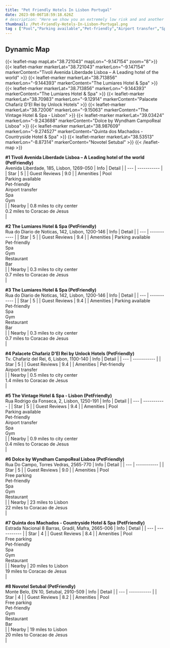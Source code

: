 ```yaml
---
title: "Pet Friendly Hotels In Lisbon Portugal"
date: 2023-08-06T18:59:18.626Z
# description: "Here we show you an extremely low risk and and another medium risk approach to earn passive income "
thumbnail: /Pet-Friendly-Hotels-In-Lisbon-Portugal.png
tag : ["Pool","Parking available","Pet-friendly","Airport transfer","Spa","Gym","Restaurant","Bar","Free parking"]
---
```


## Dynamic Map
{{< leaflet-map  mapLat="38.721043" mapLon="-9.147154" zoom="8">}}
    {{< leaflet-marker markerLat="38.721043" markerLon="-9.147154" markerContent="Tivoli Avenida Liberdade Lisboa – A Leading hotel of the world" >}}
    {{< leaflet-marker markerLat="38.713856" markerLon="-9.144393" markerContent="The Lumiares Hotel & Spa" >}}
    {{< leaflet-marker markerLat="38.713856" markerLon="-9.144393" markerContent="The Lumiares Hotel & Spa" >}}
    {{< leaflet-marker markerLat="38.70983" markerLon="-9.12914" markerContent="Palacete Chafariz D'El Rei by Unlock Hotels" >}}
    {{< leaflet-marker markerLat="38.72006" markerLon="-9.15063" markerContent="The Vintage Hotel & Spa - Lisbon" >}}
    {{< leaflet-marker markerLat="39.03424" markerLon="-9.243688" markerContent="Dolce by Wyndham CampoReal Lisboa" >}}
    {{< leaflet-marker markerLat="38.987609" markerLon="-9.274527" markerContent="Quinta dos Machados - Countryside Hotel & Spa" >}}
    {{< leaflet-marker markerLat="38.53513" markerLon="-8.87314" markerContent="Novotel Setubal" >}}
{{< /leaflet-map >}}


**#1 Tivoli Avenida Liberdade Lisboa – A Leading hotel of the world (PetFriendly)**<br>Avenida Liberdade, 185, Lisbon, 1269-050
| Info | Detail |
| --- | ----------- |
| Star | 5 |
| Guest Reviews | 9.0 |
| Amenities | Pool<br>Parking available<br>Pet-friendly<br>Airport transfer<br>Spa<br>Gym<br> |
| Nearby | 0.8 miles to city center<br>0.2 miles to Coracao de Jesus<br> |

**#2 The Lumiares Hotel & Spa (PetFriendly)**<br>Rua do Diario de Noticas, 142, Lisbon, 1200-146
| Info | Detail |
| --- | ----------- |
| Star | 5 |
| Guest Reviews | 9.4 |
| Amenities | Parking available<br>Pet-friendly<br>Spa<br>Gym<br>Restaurant<br>Bar<br> |
| Nearby | 0.3 miles to city center<br>0.7 miles to Coracao de Jesus<br> |

**#3 The Lumiares Hotel & Spa (PetFriendly)**<br>Rua do Diario de Noticas, 142, Lisbon, 1200-146
| Info | Detail |
| --- | ----------- |
| Star | 5 |
| Guest Reviews | 9.4 |
| Amenities | Parking available<br>Pet-friendly<br>Spa<br>Gym<br>Restaurant<br>Bar<br> |
| Nearby | 0.3 miles to city center<br>0.7 miles to Coracao de Jesus<br> |

**#4 Palacete Chafariz D'El Rei by Unlock Hotels (PetFriendly)**<br>Tv. Chafariz del Rei, 6, Lisbon, 1100-140
| Info | Detail |
| --- | ----------- |
| Star | 5 |
| Guest Reviews | 9.4 |
| Amenities | Pet-friendly<br>Airport transfer<br> |
| Nearby | 0.5 miles to city center<br>1.4 miles to Coracao de Jesus<br> |

**#5 The Vintage Hotel & Spa - Lisbon (PetFriendly)**<br>Rua Rodrigo da Fonseca, 2, Lisbon, 1250-191
| Info | Detail |
| --- | ----------- |
| Star | 5 |
| Guest Reviews | 9.4 |
| Amenities | Pool<br>Parking available<br>Pet-friendly<br>Airport transfer<br>Spa<br>Gym<br> |
| Nearby | 0.9 miles to city center<br>0.4 miles to Coracao de Jesus<br> |

**#6 Dolce by Wyndham CampoReal Lisboa (PetFriendly)**<br>Rua Do Campo, Torres Vedras, 2565-770
| Info | Detail |
| --- | ----------- |
| Star | 5 |
| Guest Reviews | 9.0 |
| Amenities | Pool<br>Free parking<br>Pet-friendly<br>Spa<br>Gym<br>Restaurant<br> |
| Nearby | 23 miles to Lisbon<br>22 miles to Coracao de Jesus<br> |

**#7 Quinta dos Machados - Countryside Hotel & Spa (PetFriendly)**<br>Estrada Nacional 8 Barras, Gradil, Mafra, 2665-006
| Info | Detail |
| --- | ----------- |
| Star | 4 |
| Guest Reviews | 8.4 |
| Amenities | Pool<br>Free parking<br>Pet-friendly<br>Spa<br>Gym<br>Restaurant<br> |
| Nearby | 20 miles to Lisbon<br>19 miles to Coracao de Jesus<br> |

**#8 Novotel Setubal (PetFriendly)**<br>Monte Belo, EN 10, Setubal, 2910-509
| Info | Detail |
| --- | ----------- |
| Star | 4 |
| Guest Reviews | 8.2 |
| Amenities | Pool<br>Free parking<br>Pet-friendly<br>Gym<br>Restaurant<br>Bar<br> |
| Nearby | 19 miles to Lisbon<br>20 miles to Coracao de Jesus<br> |

